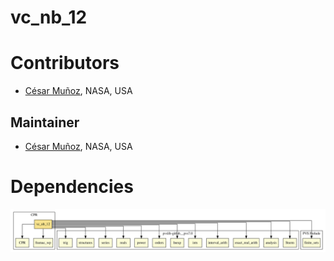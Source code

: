 # vc_nb_12

# Contributors
* [César Muñoz](http://shemesh.larc.nasa.gov/people/cam), NASA, USA

## Maintainer
* [César Muñoz](http://shemesh.larc.nasa.gov/people/cam), NASA, USA

# Dependencies

![dependency graph](./vc_nb_12.svg "Dependency Graph")